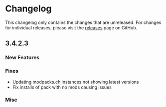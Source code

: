 # Changelog

This changelog only contains the changes that are unreleased. For changes for individual releases, please visit the
[releases](https://github.com/ATLauncher/ATLauncher/releases) page on GitHub.

## 3.4.2.3

### New Features

### Fixes
- Updating modpacks.ch instances not showing latest versions
- Fix installs of pack with no mods causing issues

### Misc
